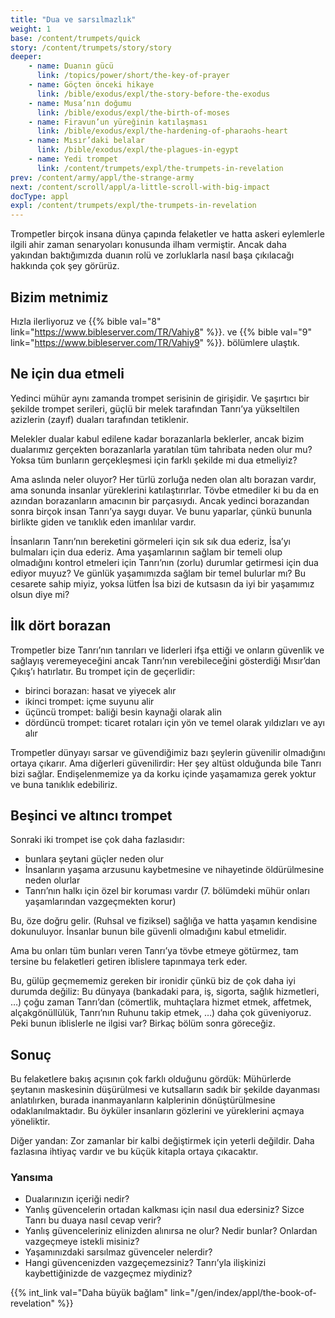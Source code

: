 ```yaml
---
title: "Dua ve sarsılmazlık"
weight: 1
base: /content/trumpets/quick
story: /content/trumpets/story/story
deeper:
    - name: Duanın gücü
      link: /topics/power/short/the-key-of-prayer
    - name: Göçten önceki hikaye
      link: /bible/exodus/expl/the-story-before-the-exodus
    - name: Musa’nın doğumu
      link: /bible/exodus/expl/the-birth-of-moses
    - name: Firavun’un yüreğinin katılaşması
      link: /bible/exodus/expl/the-hardening-of-pharaohs-heart
    - name: Mısır’daki belalar
      link: /bible/exodus/expl/the-plagues-in-egypt
    - name: Yedi trompet
      link: /content/trumpets/expl/the-trumpets-in-revelation
prev: /content/army/appl/the-strange-army
next: /content/scroll/appl/a-little-scroll-with-big-impact
docType: appl
expl: /content/trumpets/expl/the-trumpets-in-revelation
---
```


Trompetler birçok insana dünya çapında felaketler ve hatta askeri eylemlerle ilgili ahir zaman senaryoları konusunda ilham vermiştir. Ancak daha yakından baktığımızda duanın rolü ve zorluklarla nasıl başa çıkılacağı hakkında çok şey görürüz.

## Bizim metnimiz

<a name="5dfc"></a>
Hızla ilerliyoruz ve {{% bible val="8" link="https://www.bibleserver.com/TR/Vahiy8" %}}. ve {{% bible val="9" link="https://www.bibleserver.com/TR/Vahiy9" %}}. bölümlere ulaştık.

## Ne için dua etmeli

<a name="694d"></a>
Yedinci mühür aynı zamanda trompet serisinin de girişidir. Ve şaşırtıcı bir şekilde trompet serileri, güçlü bir melek tarafından Tanrı’ya yükseltilen azizlerin (zayıf) duaları tarafından tetiklenir.

Melekler dualar kabul edilene kadar borazanlarla beklerler, ancak bizim dualarımız gerçekten borazanlarla yaratılan tüm tahribata neden olur mu? Yoksa tüm bunların gerçekleşmesi için farklı şekilde mi dua etmeliyiz?

Ama aslında neler oluyor? Her türlü zorluğa neden olan altı borazan vardır, ama sonunda insanlar yüreklerini katılaştırırlar. Tövbe etmediler ki bu da en azından borazanların amacının bir parçasıydı. Ancak yedinci borazandan sonra birçok insan Tanrı’ya saygı duyar. Ve bunu yaparlar, çünkü bununla birlikte giden ve tanıklık eden imanlılar vardır.

İnsanların Tanrı’nın bereketini görmeleri için sık sık dua ederiz, İsa’yı bulmaları için dua ederiz. Ama yaşamlarının sağlam bir temeli olup olmadığını kontrol etmeleri için Tanrı’nın (zorlu) durumlar getirmesi için dua ediyor muyuz? Ve günlük yaşamımızda sağlam bir temel bulurlar mı? Bu cesarete sahip miyiz, yoksa lütfen İsa bizi de kutsasın da iyi bir yaşamımız olsun diye mi?

## İlk dört borazan

<a name="5116"></a>
Trompetler bize Tanrı’nın tanrıları ve liderleri ifşa ettiği ve onların güvenlik ve sağlayış veremeyeceğini ancak Tanrı’nın verebileceğini gösterdiği Mısır’dan Çıkış’ı hatırlatır. Bu trompet için de geçerlidir:

- birinci borazan: hasat ve yiyecek alır
- i̇ki̇nci̇ trompet: i̇çme suyunu alir
- üçüncü trompet: baliği besi̇n kaynaği olarak alin
- dördüncü trompet: ticaret rotaları için yön ve temel olarak yıldızları ve ayı alır

Trompetler dünyayı sarsar ve güvendiğimiz bazı şeylerin güvenilir olmadığını ortaya çıkarır. Ama diğerleri güvenilirdir: Her şey altüst olduğunda bile Tanrı bizi sağlar. Endişelenmemize ya da korku içinde yaşamamıza gerek yoktur ve buna tanıklık edebiliriz.

## Beşinci ve altıncı trompet

<a name="162b"></a>
Sonraki iki trompet ise çok daha fazlasıdır:

- bunlara şeytani güçler neden olur
- İnsanların yaşama arzusunu kaybetmesine ve nihayetinde öldürülmesine neden olurlar
- Tanrı’nın halkı için özel bir koruması vardır (7. bölümdeki mühür onları yaşamlarından vazgeçmekten korur)

Bu, öze doğru gelir. (Ruhsal ve fiziksel) sağlığa ve hatta yaşamın kendisine dokunuluyor. İnsanlar bunun bile güvenli olmadığını kabul etmelidir.

Ama bu onları tüm bunları veren Tanrı’ya tövbe etmeye götürmez, tam tersine bu felaketleri getiren iblislere tapınmaya terk eder.

Bu, gülüp geçmememiz gereken bir ironidir çünkü biz de çok daha iyi durumda değiliz: Bu dünyaya (bankadaki para, iş, sigorta, sağlık hizmetleri, …) çoğu zaman Tanrı’dan (cömertlik, muhtaçlara hizmet etmek, affetmek, alçakgönüllülük, Tanrı’nın Ruhunu takip etmek, …) daha çok güveniyoruz. Peki bunun iblislerle ne ilgisi var? Birkaç bölüm sonra göreceğiz.

## Sonuç

<a name="61a2"></a>
Bu felaketlere bakış açısının çok farklı olduğunu gördük: Mühürlerde şeytanın maskesinin düşürülmesi ve kutsalların sadık bir şekilde dayanması anlatılırken, burada inanmayanların kalplerinin dönüştürülmesine odaklanılmaktadır. Bu öyküler insanların gözlerini ve yüreklerini açmaya yöneliktir.

Diğer yandan: Zor zamanlar bir kalbi değiştirmek için yeterli değildir. Daha fazlasına ihtiyaç vardır ve bu küçük kitapla ortaya çıkacaktır.

### Yansıma

<a name="9660"></a>
- Dualarınızın içeriği nedir?
- Yanlış güvencelerin ortadan kalkması için nasıl dua edersiniz? Sizce Tanrı bu duaya nasıl cevap verir?
- Yanlış güvenceleriniz elinizden alınırsa ne olur? Nedir bunlar? Onlardan vazgeçmeye istekli misiniz?
- Yaşamınızdaki sarsılmaz güvenceler nelerdir?
- Hangi güvencenizden vazgeçemezsiniz? Tanrı’yla ilişkinizi kaybettiğinizde de vazgeçmez miydiniz?

{{% int_link val="Daha büyük bağlam" link="/gen/index/appl/the-book-of-revelation" %}}
